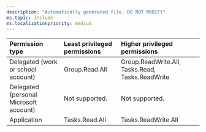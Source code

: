 ```yaml
---
description: "Automatically generated file. DO NOT MODIFY"
ms.topic: include
ms.localizationpriority: medium
---
```


|Permission type|Least privileged permissions|Higher privileged permissions|
|:---|:---|:---|
|Delegated (work or school account)|Group.Read.All|Group.ReadWrite.All, Tasks.Read, Tasks.ReadWrite|
|Delegated (personal Microsoft account)|Not supported.|Not supported.|
|Application|Tasks.Read.All|Tasks.ReadWrite.All|

